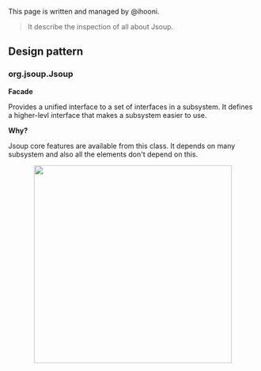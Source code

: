 This page is written and managed by @ihooni.

> It describe the inspection of all about Jsoup.

## Design pattern

### org.jsoup.Jsoup

**Facade**

Provides a unified interface to a set of interfaces in a subsystem. It defines a higher-levl interface that makes a subsystem easier to use.

**Why?**

Jsoup core features are available from this class. It depends on many subsystem and also all the elements don't depend on this.

<p align="center">
  <img src="https://user-images.githubusercontent.com/37792049/69477441-c92f7500-0e29-11ea-92bb-64d0c4ce905e.png" width="400" />
</p>
